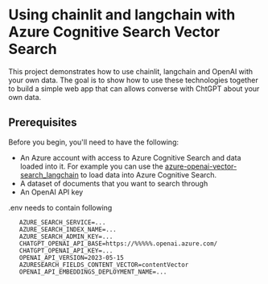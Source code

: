 # Using chainlit and langchain with Azure Cognitive Search Vector Search 

This project demonstrates how to use chainlit, langchain and OpenAI with your own data. 
The goal is to show how to use these technologies together to build a simple web app that can allows converse with ChtGPT about your own data.

## Prerequisites

Before you begin, you'll need to have the following:

- An Azure account with access to Azure Cognitive Search and data loaded into it. For example you can use the [azure-openai-vector-search_langchain](https://github.com/romicgd/azure-openai-vector-search_langchain) to load data into Azure Cognitive Search.
- A dataset of documents that you want to search through
- An OpenAI API key

.env needs to contain following 
```
   AZURE_SEARCH_SERVICE=...
   AZURE_SEARCH_INDEX_NAME=...
   AZURE_SEARCH_ADMIN_KEY=...
   CHATGPT_OPENAI_API_BASE=https://%%%%%.openai.azure.com/
   CHATGPT_OPENAI_API_KEY=...
   OPENAI_API_VERSION=2023-05-15
   AZURESEARCH_FIELDS_CONTENT_VECTOR=contentVector
   OPENAI_API_EMBEDDINGS_DEPLOYMENT_NAME=...
```